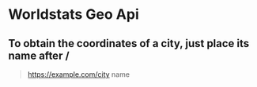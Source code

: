 # Worldstats Geo Api

## To obtain the coordinates of a city, just place its name after /

> https://example.com/city name